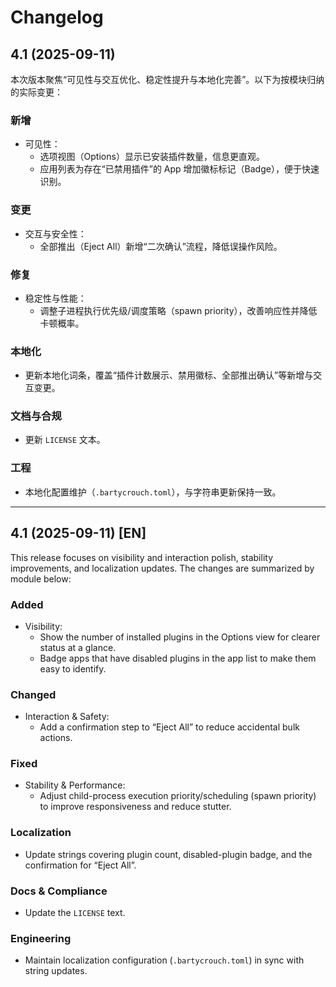 # Changelog

## 4.1 (2025-09-11)

本次版本聚焦“可见性与交互优化、稳定性提升与本地化完善”。以下为按模块归纳的实际变更：

### 新增

- 可见性：
  - 选项视图（Options）显示已安装插件数量，信息更直观。
  - 应用列表为存在“已禁用插件”的 App 增加徽标标记（Badge），便于快速识别。

### 变更

- 交互与安全性：
  - 全部推出（Eject All）新增“二次确认”流程，降低误操作风险。

### 修复

- 稳定性与性能：
  - 调整子进程执行优先级/调度策略（spawn priority），改善响应性并降低卡顿概率。

### 本地化

- 更新本地化词条，覆盖“插件计数展示、禁用徽标、全部推出确认”等新增与交互变更。

### 文档与合规

- 更新 `LICENSE` 文本。

### 工程

- 本地化配置维护（`.bartycrouch.toml`），与字符串更新保持一致。

------

## 4.1 (2025-09-11) [EN]

This release focuses on visibility and interaction polish, stability improvements, and localization updates. The changes are summarized by module below:

### Added

- Visibility:
  - Show the number of installed plugins in the Options view for clearer status at a glance.
  - Badge apps that have disabled plugins in the app list to make them easy to identify.

### Changed

- Interaction & Safety:
  - Add a confirmation step to “Eject All” to reduce accidental bulk actions.

### Fixed

- Stability & Performance:
  - Adjust child-process execution priority/scheduling (spawn priority) to improve responsiveness and reduce stutter.

### Localization

- Update strings covering plugin count, disabled-plugin badge, and the confirmation for “Eject All”.

### Docs & Compliance

- Update the `LICENSE` text.

### Engineering

- Maintain localization configuration (`.bartycrouch.toml`) in sync with string updates.
